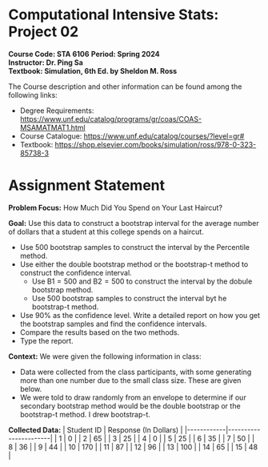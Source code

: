 # Computational Intensive Stats: Project 02

__Course Code: STA 6106__
__Period: Spring 2024__ \
__Instructor: Dr. Ping Sa__ \
__Textbook: Simulation, 6th Ed. by Sheldon M. Ross__


The Course description and other information can be found among the following links: 
* Degree Requirements: https://www.unf.edu/catalog/programs/gr/coas/COAS-MSAMATMAT1.html 
* Course Catalogue: https://www.unf.edu/catalog/courses/?level=gr#
* Textbook: https://shop.elsevier.com/books/simulation/ross/978-0-323-85738-3

# Assignment Statement

__Problem Focus:__ How Much Did You Spend on Your Last Haircut?

__Goal:__ Use this data to construct a bootstrap interval for the average number of dollars that a student at this college spends on a haircut.
* Use 500 bootstrap samples to construct the interval by the Percentile method.
* Use either the double bootstrap method or the bootstrap-t method to construct the confidence interval.
  - Use $\text{B}1 = 500$ and $\text{B}2 = 500$ to construct the interval by the dobule bootstrap method.
  - Use 500 bootstrap samples to construct the interval byt he bootstrap-t method.
* Use $90\%$ as the confidence level. Write a detailed report on how you get the bootstrap samples and find the confidence intervals.
* Compare the results based on the two methods.
* Type the report.

__Context:__ We were given the following information in class:
* Data were collected from the class participants, with some generating more than one number due to the small class size. These are given below.
* We were told to draw randomly from an envelope to determine if our secondary bootstrap method would be the double bootstrap or the bootstrap-t method. I drew bootstrap-t.

__Collected Data:__
| Student ID | Response (In Dollars) |
|------------|-----------------------|
| 1 | 0 |
| 2 | 65 |
| 3 | 25 |
| 4 | 0 |
| 5 | 25 |
| 6 | 35 |
| 7 | 50 |
| 8 | 36 |
| 9 | 44 |
| 10 | 170 |
| 11 | 87 |
| 12 | 96 |
| 13 | 100 |
| 14 | 65 |
| 15 | 48 |
